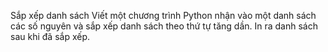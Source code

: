 Sắp xếp danh sách
Viết một chương trình Python nhận vào một danh sách các số nguyên và sắp xếp danh sách theo thứ tự tăng dần. In ra danh sách sau khi đã sắp xếp.